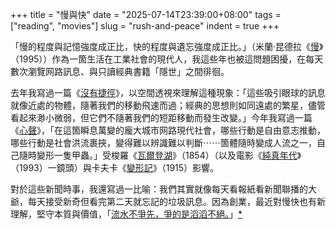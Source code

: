 +++
title = "慢與快"
date = "2025-07-14T23:39:00+08:00"
tags = ["reading", "movies"]
slug = "rush-and-peace"
indent = true
+++

「慢的程度與記憶強度成正比，快的程度與遺忘強度成正比。」（米蘭·昆德拉《[慢](https://reuixiy.notion.site/230c9131ed4f80cdbf0fc6ee3576934e)》（1995））作為一箇生活在工業社會的現代人，我這些年也被這問題困擾，在每天數次瀏覽网路訊息、與只讀經典書籍「隱世」之間徘徊。

去年我寫過一篇《[沒有捷徑](/life/theres-no-shortcut/)》，以空間透視來理解這種現象：「這些吸引眼球的訊息就像近處的物體，隨著我們的移動飛速而過；經典的思想則如同遠處的繁星，儘管看起來渺小微弱，但它們不隨著我們的短距移動而發生改變。」今年我寫過一篇《[心聲](/life/inner-voice/)》，「在這箇瞬息萬變的龐大城市网路現代社會，哪些行動是自由意志推動，哪些行動是社會洪流裹挾，變得難以辨識難以判斷⋯⋯箇體隨時變成人流之一，自己隨時變形一隻甲蟲。」受梭羅《[瓦爾登湖](https://reuixiy.notion.site/f6914d73fe154952b146674af77ae08b)》（1854）（以及電影《[純真年代](https://reuixiy.notion.site/2165b68e53c44f29abca0abd3744b47a)》（1993）一鏡頭）與卡夫卡《[變形記](https://reuixiy.notion.site/93224bd052354a9fbd50abd8bbfbad00)》（1915）影響。

對於這些新聞時事，我還寫過一比喻：我們其實就像每天看報紙看新聞聯播的大爺，每天接受新奇但看完第二天就忘記的垃圾訊息。因為創業，最近對慢快也有新理解，堅守本質與價值，「[流水不爭先，爭的是滔滔不絕。](https://reuixiy.notion.site/21cc9131ed4f80da8f56d89abbd73505#21cc9131ed4f80748c38ccc3c9cbb9ac)」[*](https://reuixiy.notion.site/230c9131ed4f808ab752e3c0491e67ee)
